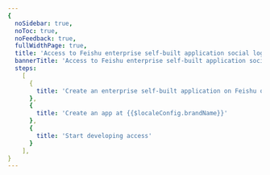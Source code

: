 ```yaml
---
{
  noSidebar: true,
  noToc: true,
  noFeedback: true,
  fullWidthPage: true,
  title: 'Access to Feishu enterprise self-built application social login',
  bannerTitle: 'Access to Feishu enterprise self-built application social login',
  steps:
    [
      {
        title: 'Create an enterprise self-built application on Feishu open platform',
      },
      {
        title: 'Create an app at {{$localeConfig.brandName}}'
      },
      {
        title: 'Start developing access'
      }
    ],
}
---
```


<IntegrationDetail backLink="/en/guides/connections/social"/>
